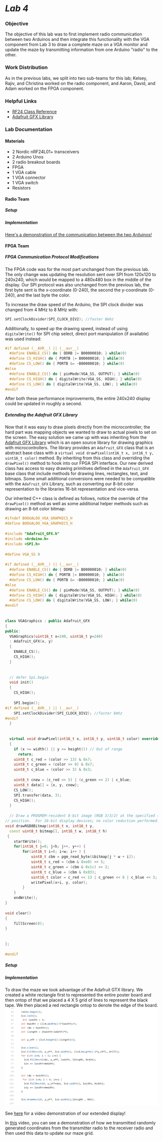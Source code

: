 # __*Lab 4*__

### Objective
The objective of this lab was to first implement radio communication between two Arduinos and then integrate this functionality with the VGA component from Lab 3 to draw a complete maze on a VGA monitor and update the maze by transmitting information from one Arduino "radio" to the other.

### Work Distribution
As in the previous labs, we split into two sub-teams for this lab; Kelsey, Rajiv, and Christina worked on the radio component, and Aaron, David, and Adam worked on the FPGA component.

### Helpful Links
* [RF24 Class Reference](http://maniacbug.github.io/RF24/classRF24.html)
* [Adafruit GFX Library](https://learn.adafruit.com/adafruit-gfx-graphics-library)

### Lab Documentation

#### Materials
* 2 Nordic nRF24L01+ transceivers
* 2 Arduino Unos
* 2 radio breakout boards
* FPGA
* 1 VGA cable
* 1 VGA connector
* 1 VGA switch
* Resistors

#### Radio Team

##### Setup

##### Implementation
[Here's a demonstration of the communication between the two Arduinos!](https://www.youtube.com/watch?v=0cg3QgOLpR0)

#### FPGA Team
##### FPGA Communication Protocol Modifications
The FPGA code was for the most part unchanged from the previous lab. The only change was updating the resolution sent over SPI from 120x120 to 240x240, which would
be mapped to a 480x480 box in the middle of the display. Our SPI protocol was also unchanged from the previous lab, the first byte sent is the x-coordinate (0-240), the second the y-coordinate (0-240), and the last byte the color.

To increase the draw speed of the Arduino, the SPI clock divider was changed from 4 MHz to 8 MHz with:
```c++
SPI.setClockDivider(SPI_CLOCK_DIV2); //faster 8mhz
```

Additionally, to speed up the drawing speed, instead of using `digitalWrite()` for SPI chip select, direct port manipulation (if available) was used instead:
```c++
#if defined (__AVR__) || (__avr__)
  #define ENABLE_CS() do { DDRB |= B00000010; } while(0)
  #define CS_HIGH() do { PORTB |= B00000010; } while(0)
  #define CS_LOW() do { PORTB &= ~B00000010; } while(0)
#else
  #define ENABLE_CS() do { pinMode(VGA_SS, OUTPUT); } while(0)
  #define CS_HIGH() do { digitalWrite(VGA_SS, HIGH); } while(0)
  #define CS_LOW() do { digitalWrite(VGA_SS, LOW); } while(0)
#endif
```

After both these performance improvements, the entire 240x240 display could be updated in roughly a second.


##### Extending the Adafruit GFX Library
Now that it was easy to draw pixels directly from the microcontroller, the hard part was mapping objects we wanted to draw to actual pixels to set on the screen.
The easy solution we came up with was inheriting from the [Adafruit GFX Library](https://learn.adafruit.com/adafruit-gfx-graphics-library) which is an open source library for drawing graphics with microcontrollers. The library provides an `Adafruit_GFX` class that is an abstract base class with a `virtual void drawPixel(int16_t x, int16_t y, uint16_t color)` method. By inheriting from this class and overriding the `drawPixel()` method to hook into our FPGA SPI interface. Our new derived class
has access to easy drawing primitives defined in the `Adafruit_GFX` base class that include methods for drawing lines, rectangles, text, and bitmaps. Some small additional conversions were needed to be compatible with the `Adafruit_GFX` Library, such as converting our 8-bit color representation to the libraries 16-bit representation and vice-versa.

Our inherited C++ class is defined as follows, notice the override of the `drawPixel()` method as well as some additional helper methods such as drawing an 8-bit color bitmap:

```c++
#ifndef BOOGALOO_VGA_GRAPHICS_H
#define BOOGALOO_VGA_GRAPHICS_H

#include "Adafruit_GFX.h"
#include <Arduino.h>
#include <SPI.h>

#define VGA_SS 9

#if defined (__AVR__) || (__avr__)
  #define ENABLE_CS() do { DDRB |= B00000010; } while(0)
  #define CS_HIGH() do { PORTB |= B00000010; } while(0)
  #define CS_LOW() do { PORTB &= ~B00000010; } while(0)
#else
  #define ENABLE_CS() do { pinMode(VGA_SS, OUTPUT); } while(0)
  #define CS_HIGH() do { digitalWrite(VGA_SS, HIGH); } while(0)
  #define CS_LOW() do { digitalWrite(VGA_SS, LOW); } while(0)
#endif


class VGAGraphics : public Adafruit_GFX
{
public:
  VGAGraphics(uint16_t x=240, uint16_t y=240)
  : Adafruit_GFX(x, y)
  {
    ENABLE_CS();
    CS_HIGH();
  }


  // defer Spi.begin
  void init()
  {
    CS_HIGH();

    SPI.begin();
#if defined (__AVR__) || (__avr__)
    SPI.setClockDivider(SPI_CLOCK_DIV2); //faster 8mhz
#endif
  }


  virtual void drawPixel(int16_t x, int16_t y, uint16_t color) override
  {
    if (x >= width() || y >= height()) // Out of range
      return;
    uint8_t c_red = (color >> 13) & 0x7;
    uint8_t c_green = (color >> 8) & 0x7;
    uint8_t c_blue = (color >> 3) & 0x3;

    uint8_t cnew = (c_red << 5) | (c_green << 2) | c_blue;
    uint8_t data[] = {x, y, cnew};
    CS_LOW();
    SPI.transfer(data, 3);
    CS_HIGH();
  }

  // Draw a PROGMEM-resident 8-bit image (RGB 3/3/2) at the specified (x,y)
// position.  For 16-bit display devices; no color reduction performed.
void drawRGB8Bitmap(int16_t x, int16_t y,
  const uint8_t bitmap[], int16_t w, int16_t h)
 {
    startWrite();
    for(int16_t j=0; j<h; j++, y++) {
        for(int16_t i=0; i<w; i++ ) {
            uint8_t cbm = pgm_read_byte(&bitmap[j * w + i]);
            uint8_t c_red = (cbm & 0xe0) >> 5;
            uint8_t c_green = (cbm & 0x1c) >> 2;
            uint8_t c_blue = (cbm & 0x03);
            uint16_t color = c_red << 13 | c_green << 8 | c_blue << 3;
            writePixel(x+i, y, color);
        }
    }
    endWrite();
}

void clear()
{
    fillScreen(0);
}


};

#endif
```


##### Setup

##### Implementation
To draw the maze we took advantage of the Adafruit GTX library. We created a white rectangle first to represented the entire poster board and then ontop of that we placed a 4 X 5 grid of lines to represent the black tape. We then placed a red rectangle ontop to denote the edge of the board.
![alt text](Lab4pics/code_snippet_maze_creation.jpg)

See [here](https://www.youtube.com/watch?v=G8H8aAYuhPc) for a video demonstration of our extended display!

In [this](https://www.youtube.com/watch?v=aIYxe3nmHjY) video, you can see a demonstration of how we transmitted randomly generated coordinates from the transmitter radio to the receiver radio and then used this data to update our maze grid.
